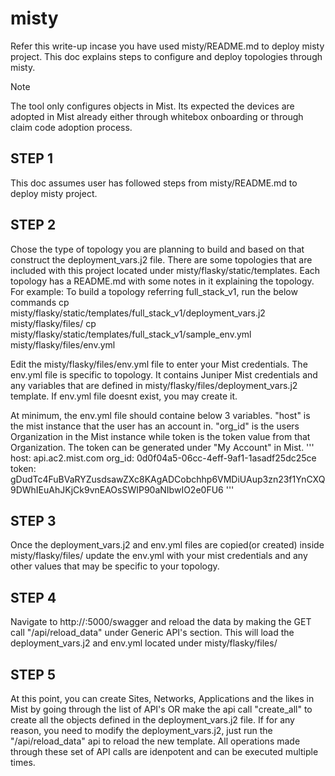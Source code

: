 # misty
Refer this write-up incase you have used misty/README.md to deploy misty project. This doc explains steps to configure and deploy topologies through misty.

>[!Note]
>The tool only configures objects in Mist. Its expected the devices are adopted in Mist already either through whitebox onboarding or through claim code adoption process.

## STEP 1
This doc assumes user has followed steps from misty/README.md to deploy misty project. 

## STEP 2
Chose the type of topology you are planning to build and based on that construct the deployment_vars.j2 file.
There are some topologies that are included with this project located under misty/flasky/static/templates. Each topology has a README.md with some notes in it explaining the topology.
For example: To build a topology referring full_stack_v1, run the below commands
cp misty/flasky/static/templates/full_stack_v1/deployment_vars.j2 misty/flasky/files/
cp misty/flasky/static/templates/full_stack_v1/sample_env.yml misty/flasky/files/env.yml

Edit the misty/flasky/files/env.yml file to enter your Mist credentials.
The env.yml file is specific to topology. It contains Juniper Mist credentials and any variables that are defined in misty/flasky/files/deployment_vars.j2 template.  If env.yml file doesnt exist, you may create it. 

At minimum, the env.yml file should containe below 3 variables. "host" is the mist instance that the user has an account in. "org_id" is the users Organization in the Mist instance while token is the token value from that Organization. The token can be generated under "My Account" in Mist.
'''
host: api.ac2.mist.com
org_id: 0d0f04a5-06cc-4eff-9af1-1asadf25dc25ce
token: gDudTc4FuBVaRYZusdsawZXc8KAgADCobchhp6VMDiUAup3zn23f1YnCXQ9DWhIEuAhJKjCk9vnEAOsSWIP90aNIbwIO2e0FU6
'''

## STEP 3
Once the deployment_vars.j2 and env.yml files are copied(or created) inside misty/flasky/files/ update the env.yml with your mist credentials and any other values that may be specific to your topology.

## STEP 4
Navigate to http://<vm IP>:5000/swagger and reload the data by making the GET call "/api/reload_data" under Generic API's section. This will load the deployment_vars.j2 and env.yml located under misty/flasky/files/

## STEP 5
At this point, you can create Sites, Networks, Applications and the likes in Mist by going through the list of API's OR make the api call "create_all" to create all the objects defined in the 
deployment_vars.j2 file. If for any reason, you need to modify the deployment_vars.j2, just run the "/api/reload_data" api to reload the new template. All operations made through these set of API calls are idenpotent and can be executed multiple times.




